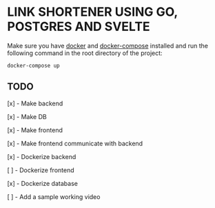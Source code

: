 # LINK SHORTENER USING GO, POSTGRES AND SVELTE
Make sure you have [docker](https://www.docker.com/products/docker-desktop/) and [docker-compose](https://docs.docker.com/compose/) installed and run the following command in the root directory of the project: 

```
docker-compose up
```

## TODO 

[x] - Make backend

[x] - Make DB

[x] - Make frontend

[x] - Make frontend communicate with backend

[x] - Dockerize backend

[ ] - Dockerize frontend

[x] - Dockerize database

[ ] - Add a sample working video 